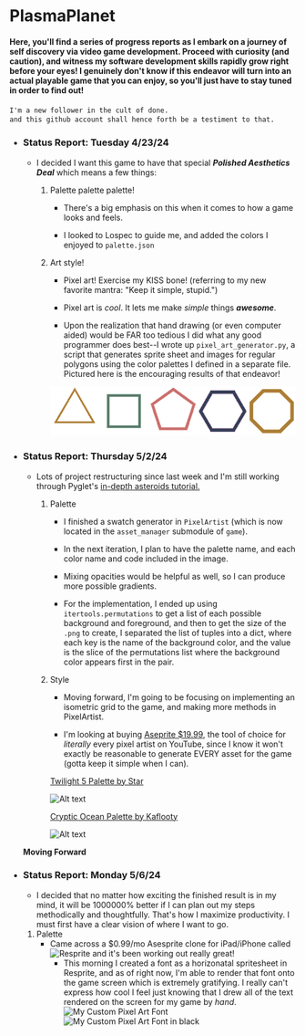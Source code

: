 # PlasmaPlanet
####  Here, you'll find a series of progress reports as I embark on a journey of self discovery via video game development. Proceed with curiosity (and caution), and witness my software development skills rapidly grow right before your eyes! I genuinely don't know if this endeavor will turn into an actual playable game that you can enjoy, so you'll just have to stay tuned in order to find out!

	I'm a new follower in the cult of done.
    and this github account shall hence forth be a testiment to that.


- ### Status Report: Tuesday 4/23/24
    
    - I decided I want this game to have that special ***Polished Aesthetics Deal*** which means a few things:
        
    	1. Palette palette palette!
            
        	- There's a big emphasis on this when it comes to how a game looks and feels.
            
            - I looked to Lospec to guide me, and added the colors I enjoyed to `palette.json`
        
        2. Art style!
            
            - Pixel art! Exercise my KISS bone! (referring to my new favorite mantra: "Keep it simple, stupid.")
            
            - Pixel art is *cool*. It lets me make *simple* things ***awesome***.
            
            - Upon the realization that hand drawing (or even computer aided) would be FAR too tedious I did what any good programmer does best--I wrote up `pixel_art_generator.py`, a script that generates sprite sheet and images for regular polygons using the color palettes I defined in a separate file. Pictured here is the encouraging results of that endeavor!

            ![Alt text](version-0.0.2/resources/images/sample-spritesheet-(132x132).png)



- ### Status Report: Thursday 5/2/24
    
    - Lots of project restructuring since last week and I'm still working through Pyglet's [in-depth asteroids tutorial.](https://pyglet.readthedocs.io/en/latest/programming_guide/examplegame.html#making-the-player-and-asteroid-sprites)
        
        1. Palette
            
            - I finished a swatch generator in `PixelArtist` (which is now located in the `asset_manager` submodule of `game`).
            
            - In the next iteration, I plan to have the palette name, and each color name and code included in the image.
            
            - Mixing opacities would be helpful as well, so I can produce more possible gradients.
            
            - For the implementation, I ended up using `itertools.permutations` to get a list of each possible background and foreground, and then to get the size of the `.png` to create, I separated the list of tuples into a dict, where each key is the name of the background color, and the value is the slice of the permutations list where the background color appears first in the pair.
        
        2. Style
            
            - Moving forward, I'm going to be focusing on implementing an isometric grid to the game, and making more methods in PixelArtist.
            
            - I'm looking at buying [Aseprite $19.99](https://www.aseprite.org/), the tool of choice for *literally* every pixel artist on YouTube, since I know it won't exactly be reasonable to generate EVERY asset for the game (gotta keep it simple when I can).
 
            [Twilight 5 Palette by Star](https://lospec.com/palette-list/twilight-5)

            ![Alt text](resources/images/twilight5-swatch-84x84.png)


            [Cryptic Ocean Palette by Kaflooty](https://lospec.com/palette-list/cryptic-ocean)

            ![Alt text](resources/images/cryptic-ocean6-swatch-84x84.png)

	**Moving Forward**

- ### Status Report: Monday 5/6/24

	- I decided that no matter how exciting the finished result is in my mind, it will be 1000000% better if I can plan out my steps methodically and thoughtfully. That's how I maximize productivity. I must first have a clear vision of where I want to go.
 	1. Palette
  		- Came across a $0.99/mo Asesprite clone for iPad/iPhone called ![Resprite](https://resprite.fengeon.com/doc) and it's been working out really great!
    		- This morning I created a font as a horizonatal spritesheet in Resprite, and as of right now, I'm able to render that font onto the game screen which is extremely gratifying. I really can't express how cool I feel just knowing that I drew all of the text rendered on the screen for my game by *hand*.
      		![My Custom Pixel Art Font](resources/images/large-palace-font-white.png)
        	![My Custom Pixel Art Font in black](resources/images/large-palace-font-black.png)

